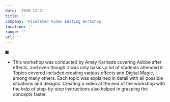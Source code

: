 ```yaml
---
date: '2020-12-21'
title: ''
company: 'Pixelated Video Editing Workshop'
location: ''
range: ''
url: ''
---
```


<img src="Pixelated2_amey.png" height="10px" width="10px"><br>

- This workshop was conducted by Amey Karhade covering Adobe after effects, and even though it was only basics,a lot of students attended it. Topics covered included creating various effects and Digital Magic, among many others. Each topic was explained in detail with all possible situations and designs. Creating a video at the end of the workshop with the help of step-by-step instructions also helped in grasping the concepts faster.
